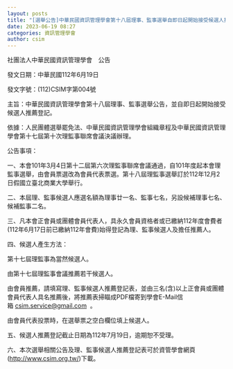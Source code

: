 ```yaml
---
layout: posts
title: "[選舉公告]中華民國資訊管理學會第十八屆理事、監事選舉自即日起開始接受候選人推薦登記"
date: 2023-06-19 08:27
categories: 資訊管理學會
author: csim
---
```


社團法人中華民國資訊管理學會　公告

發文日期：中華民國112年6月19日    

發文字號：(112)CSIM字第004號

主旨：中華民國資訊管理學會第十八屆理事、監事選舉公告，並自即日起開始接受候選人推薦登記。

依據：人民團體選舉罷免法、中華民國資訊管理學會組織章程及中華民國資訊管理學會第十七屆第十次理監事聯席會議決議辦理。

公告事項：

一、本會101年3月4日第十二屆第六次理監事聯席會議通過，自101年度起本會理監事選舉，由會員票選改為會員代表票選。第十八屆理監事選舉訂於112年12月2日假國立臺北商業大學舉行。

二、本屆理、監事候選人應選名額為理事廿一名、監事七名，另設候補理事七名、候補監事二名。

三、凡本會正會員或團體會員代表人，具永久會員資格者或已繳納112年度會費者(112年6月17日前已繳納112年會費)始得登記為理、監事候選人及擔任推薦人。

四、候選人產生方法：

第十七屆理監事為當然候選人。

由第十七屆理監事會議推薦若干候選人。

由會員推薦，請填寫理、監事候選人推薦登記表，並由三名(含)以上正會員或團體會員代表人具名推薦後，將推薦表掃瞄成PDF檔寄到學會E-Mail信箱 csim.service@gmail.com  。

由會員代表投票時，在選舉票之空白欄位填上候選人。

五、候選人推薦登記截止日期為112年7月19日，逾期恕不受理。

六、本次選舉相關公告及理、監事候選人推薦登記表可於資管學會網頁(http://www.csim.org.tw/)下載。
